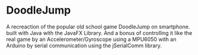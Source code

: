 # DoodleJump
A recreaction of the popular old school game DoodleJump on smartphone. built with Java with the JavaFX Library.  And a bonus of controlling it like the real game by an Accelerometer/Gyroscope using a MPU6050 with an Arduino by serial communication using the jSerialComm library.
